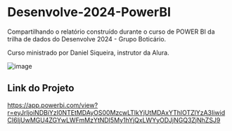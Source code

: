 # Desenvolve-2024-PowerBI

Compartilhando o relatório construído durante o curso de POWER BI da trilha de dados do Desenvolve 2024 - Grupo Boticário.

Curso ministrado por Daniel Siqueira, instrutor da Alura.

![image](https://github.com/kellyclemos/Desenvolve-2024-PowerBI/assets/104221265/f93dc24f-a93e-4957-9c54-15a873f2000c)


## Link do Projeto
https://app.powerbi.com/view?r=eyJrIjoiNDBiYzI0NTEtMDAyOS00MzcwLTlkYjUtMDAxYThlOTZlYzA3IiwidCI6IjUwMGU4ZGYwLWFmMzYtNDI5My1hYjQxLWYyODJjNGQ3ZjNhZSJ9
